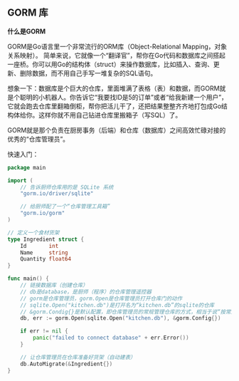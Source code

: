 ## GORM 库
__什么是GORM__

GORM是Go语言里一个非常流行的ORM库（Object-Relational Mapping，对象关系映射）。
简单来说，它就像一个“翻译官”，帮你在Go代码和数据库之间搭起一座桥。你可以用Go的结构体（struct）来操作数据库，比如插入、查询、更新、删除数据，而不用自己手写一堆复杂的SQL语句。

想象一下：数据库是个巨大的仓库，里面堆满了表格（表）和数据，而GORM就是个聪明的小机器人。你告诉它“我要找ID是5的订单”或者“给我新建一个用户”，它就会跑去仓库里翻箱倒柜，帮你把活儿干了，还把结果整整齐齐地打包成Go结构体给你。这样你就不用自己钻进仓库里搬箱子（写SQL）了。

GORM就是那个负责在厨房事务（后端）和仓库（数据库）之间高效忙碌对接的优秀的“仓库管理员”。

快速入门：
```go
package main

import (
	// 告诉厨师仓库用的是 SQLite 系统
	"gorm.io/driver/sqlite"

	// 给厨师配了一个“仓库管理工具箱”
	"gorm.io/gorm"
)

// 定义一个食材货架
type Ingredient struct {
	Id       int
	Name     string
	Quantity float64
}

func main() {
	// 链接数据库（创建仓库）
	// db是database，是厨师（程序）的仓库管理遥控器
	// gorm是仓库管理员，gorm.Open是仓库管理员打开仓库门的动作
	// sqlite.Open("kitchen.db")是打开名为“kitchen.db”的sqlite的仓库
	// &gorm.Condig{}是默认配置，即仓库管理员的常规管理仓库的方式，相当于说“按常规方式管理仓库”。
	db, err := gorm.Open(sqlite.Open("kitchen.db"), &gorm.Config{})

	if err != nil {
		panic("failed to connect database" + err.Error())
	}

	// 让仓库管理员在仓库准备好货架（自动建表）
	db.AutoMigrate(&Ingredient{})
}

```
